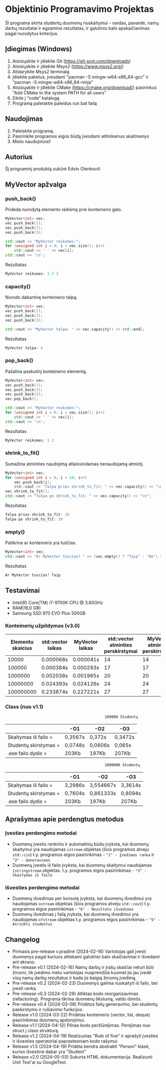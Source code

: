 # Objektinio Programavimo Projektas
Ši programa skirta studentų duomenų nuskaitymui - vardas, pavardė, namų darbų rezultatai ir egzamino rezultatas, ir galutinio balo apskaičiavimas pagal nurodytus kriterijus.

## Įdiegimas (Windows)
1. Atsisiųskite ir įdiekite Git (https://git-scm.com/downloads)
2. Atsisiųskite ir įdiekite Msys2 (https://www.msys2.org/)
3. Atidarykite Msys2 terminalą
4. Įdiekite paketus, įvesdami "pacman -S mingw-w64-x86_64-gcc" ir "pacman -S mingw-w64-x86_64-ninja"
5. Atsisiųskite ir įdiekite CMake (https://cmake.org/download/) pasirinkus "Add CMake to the system PATH for all users"
6. Eikite į “code” katalogą
7. Programą paleisktie paleidus run.bat failą
## Naudojimas
1. Paleiskite programą.
2. Pasirinkite programos eigos būdą įvesdami atitinkamus skaitmenys
3. Mielo naudojimosi!
## Autorius
Šį programinį produktą sukūrė Edvin Olenkovič
## MyVector apžvalga
### push_back()
Prideda nurodytą elemento reikšmę prie konteinerio galo.
```cpp
MyVector<int> vec;
vec.push_back(1);
vec.push_back(2);
vec.push_back(3);

std::cout << "MyVector reiksmes:";
for (unsigned int i = 0; i < vec.size(); i++)
    std::cout << ' ' << vec[i];
std::cout << '\n';
```
Rezultatas
```cpp
MyVector reiksmes: 1 2 3
```
### capacity()
Nurodo dabartinę konteinerio talpą.
```cpp
MyVector<int> vec;
vec.push_back(1);
vec.push_back(2);
vec.push_back(3);

std::cout << "MyVector talpa: " << vec.capacity() << std::endl;
```
Rezultatas
```cpp
MyVector talpa: 4
```
### pop_back()
Pašalina paskutinį konteinerio elementą.
```cpp
MyVector<int> vec;
vec.push_back(1);
vec.push_back(2);
vec.push_back(3);
vec.pop_back();

std::cout << "MyVector reiksmes:";
for (unsigned int i = 0; i < vec.size(); i++)
    std::cout << ' ' << vec[i];
std::cout << '\n';
```
Rezultatas
```cpp
MyVector reiksmes: 1 2
```
### shrink_to_fit()
Sumažina atminties naudojimą atlaisvindamas nenaudojamą atmintį.
```cpp
MyVector<int> vec;
for (unsigned int i = 0; i < 10; i++)
    vec.push_back(i);
    std::cout << "Talpa pries shrink_to_fit: " << vec.capacity() << "\n";
vec.shrink_to_fit();
std::cout << "Talpa po shrink_to_fit: " << vec.capacity() << "\n";
```
Rezultatas
```cpp
Talpa pries shrink_to_fit: 16
Talpa po shrink_to_fit: 10
```
### empty()
Patikrina ar konteineris yra tuščias.
```cpp
MyVector<int> vec;
std::cout << "Ar MyVector tuscias? " << (vec.empty() ? "Taip" : "Ne") << "\n";
```
Rezultatas
```cpp
Ar MyVector tuscias? Taip
```
## Testavimai
- Intel(R) Core(TM) i7-9700K CPU @ 3.60GHz
- RAM(16,0 GB)
- Samsung SSD 970 EVO Plus 500GB
### Konteinerių užpildymas (v3.0)
| Elementu skaicius | std::vector laikas | MyVector laikas | std::vector atminties perskirstymai | MyVector atminties perskirstymai |
|-------------------|--------------------|-----------------|-------------------------------------|----------------------------------|
| 10000             | 0.000068s           | 0.000041s        | 14                                  | 14                               |
| 100000            | 0.000384s           | 0.000293s        | 17                                  | 17                               |
| 1000000           | 0.002038s           | 0.001965s        | 20                                  | 20                               |
| 10000000          | 0.024393s           | 0.024126s        | 24                                  | 24                               |
| 100000000         | 0.233874s           | 0.227221s        | 27                                  | 27                               |

### Class (nuo v1.1)
                                                 100000 Studentų

|                       | -O1                           | -O2                           | -O3                           |
|-----------------------|-------------------------------|-------------------------------|-------------------------------|
| Skaitymas iš failo =  | 0,3567s                       | 0,372s                        | 0,3472s                       |
| Studentų skirstymas = | 0,0748s                       | 0,0606s                       | 0,065s                        |
| .exe failo dydis =    | 203Kb                         | 197Kb                         | 207Kb                         |

                                                 1000000 Studentų

|                       | -O1                           | -O2                           | -O3                           |
|-----------------------|-------------------------------|-------------------------------|-------------------------------|
| Skaitymas iš failo =  | 3,2986s                       | 3,554667s                     | 3,3614s                       |
| Studentų skirstymas = | 0,7604s                       | 0,861333s                     | 0,8094s                       |
| .exe failo dydis =    | 203Kb                         | 197Kb                         | 207Kb                         |

## Aprašymas apie perdengtus metodus
### Įvesties perdengimo metodai
- Duomenų įvestis rankiniu ir automatinių būdu įvyksta, kai duomenų skaitymui yra naudojamas `istream` objektas (šios programos atveju `std::cin`) t.y. programos eigos pasirinkimas - `"1" - Įvedimas ranka` ir `"2" - Generavimas`
- Duomenų įvestis iš failo įvyksta, kai duomenų skaitymui naudojamas `istringstream` objektas. t.y. programos eigos pasirinkimas - `"3" - Skaitymas iš failo`

### Išvesties perdengimo metodai
- Duomenų išvedimas per konsolę įvyksta, kai duomenų išvedimui yra naudojamas `ostream` objektas (šios programos atveju `std::cout`) t.y. programos eigos pasirinkimas - `"6" - Rezultatu išvedimas`
- Duomenų išvedimas į failą įvyksta, kai duomenų išvedimui yra naudojamas `ofstream` objektas t.y. programos eigos pasirinkimas - `"5" - Atrinkti studentus`

## Changelog
- Pirmasis pre-release v.pradinė (2024-02-16)
Vartotojas gali įvesti duomenys pagal kuriuos atliekami galutinio balo skaičiavimai ir išvedami ant ekrano.
- Pre-release v0.1 (2024-02-16)
Namų darbų ir įrašų skaičiai neturi būti žinomi, tik įvedimo metu vartotojas nusprendžia kuomet jis jau įvedė visų namų darbų rezultatus ir kada jis baigią žmonių įvedimą.
- Pre-release v0.2 (2024-02-23)
Duomenys galima nuskaityti iš failo, bei įvesti ranka.
- Pre-release v0.3 (2024-02-29)
Atliktas kodo reorganizavimas (refactoring). Programa tikrina duomenų tikslumą, valdo išimtis.
- Pre-release v0.4 (2024-03-08)
Pridėtos failų generavimo, bei studentų paskirstymo ir rušiavimo funkcijos.
- Release v1.0 (2024-03-22)
Pridėtas konteinerio (vector, list, deque) pasirinkimas duomenų apdorojimui.
- Release v1.1 (2024-04-12)
Pilnas kodo peržiūrėjimas. Perėjimas nuo struct į class strukturą.
- Release v1.2 (2024-04-19)
Realizuotas "Rule of five" ir aprašyti įvesties ir išvesties operatoriai paprastesniam kodo rašymui
- Release v1.5 (2024-04-19)
Pridėta bendra abstrakti "Person" klasė, kurios išvestinė dabar yra "Student"
- Release v2.0 (2024-05-03)
Sukurta HTML dokumentacija. Realizuoti Unit Test'ai su GoogleTest.
